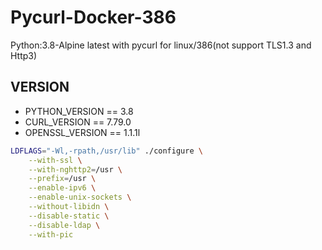 # Pycurl-Docker-386

Python:3.8-Alpine latest with pycurl for linux/386(not support TLS1.3 and Http3)

## VERSION

- PYTHON_VERSION == 3.8
- CURL_VERSION == 7.79.0
- OPENSSL_VERSION == 1.1.1l

```bash
LDFLAGS="-Wl,-rpath,/usr/lib" ./configure \
    --with-ssl \
    --with-nghttp2=/usr \
    --prefix=/usr \
    --enable-ipv6 \
    --enable-unix-sockets \
    --without-libidn \
    --disable-static \
    --disable-ldap \
    --with-pic
```
